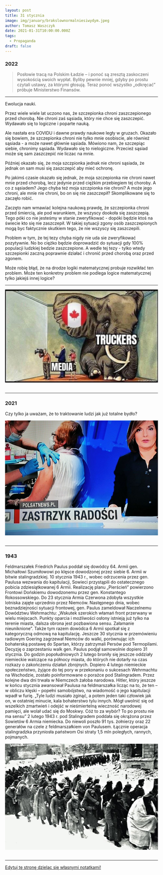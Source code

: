 ```yaml
---
layout: post
title: 31 stycznia
image: img/january/brakslownormalniesiwydym.jpeg
author: Tomasz Waszczyk
date: 2021-01-31T10:00:00.000Z
tags:
  - Propaganda
draft: false
---
```


### 2022

> Posłowie tracą na Polskim Ładzie – i ponoć są zresztą zaskoczeni wysokością swoich wypłat. Byliby pewnie mniej, gdyby po prostu czytali ustawy, za którymi głosują. Teraz ponoć wszystko „odkręcać” próbuje Ministerstwo Finansów.

---

<!-- Mam na Facebooku kolegów, którzy oglądają rosyjską telewizję. Oni podrzucili informację o ponad 100 tysiącach żołnierzy, jakich Ukraina zgromadziła przy granicy z Donbasem celem ataku na zbuntowany region, zamieszkały przez Rosjan. Rosja straszy Ukrainę, że w razie ataku Ukrainy na Donbas ruszy na Kijów od północy.
Powyższa wersja jest dla mnie logiczna. Typowa anglosaska zagrywka. Walczyć ze swoimi wrogami cudzymi rękami. Grzegorz Braun wiele razy opisywał jak Anglosasi walczyli z Rosją polskimi rękami, co dla narodu polskiego kończyło się tragicznie. Dlatego kilka dni temu Grzegorz Braun zagłosował w Sejmie przeciw uchwale popierającej Ukrainę.
Anglosasi walczyli z Rosją polskimi rękami w czasie powstania listopadowego, powstania styczniowego, i próbowali w latach 70. XIX wieku. Tak twierdzi Grzegorz Braun. Moim zdaniem walczyli również po II wojnie światowej z Rosją polskimi rękami, wspierając tzw. żołnierzy wyklętych.
Anglosasi zachęcają Ukrainę do walki z Rosją, dają je broń, szkolą jej wojsko. Chcą ukraińskimi rękami walczyć ze swoim wrogiem.
Sam nie oglądam w Polsce rosyjskich telewizji. Na FB jestem zablokowany do połowy lutego za krytykę obowiązku noszenia masek. -->

Ewolucja nauki.

Przez wiele wiele lat uczono nas, że szczepionka chroni zaszczepionego przed chorobą. Nie chroni zaś sąsiada, który nie chce się zaszczepić. Wydawało się to logiczne i poparte nauką.

Ale nastała era COVIDU i dawne prawdy naukowe legły w gruzach. Okazało się bowiem, że szczepionka chroni nie tylko mnie osobiscie, ale również sąsiada - a może nawet głównie sąsiada. Mówiono nam, że szczepiąc siebie, chronimy sąsiada. Wydawało się to nielogiczne. Przecież sąsiad może się sam zaszczepić nie liczac na mnie.

Później okazało się, że moja szczpionka jednak nie chroni sąsiada, że jednak on sam musi się zaszczepić aby mieć ochronę.

Po jakimś czasie okazało się jednak, że moja szczepionka nie chroni nawet mnie przed chorobą, lecz jedynie przed ciężkim przebiegiem tej choroby. A co z sąsiadem? Jego chyba też moja szczpionka nie chroni? A może jego chroni, ale mnie nie chroni, bo on się nie zaszczepił? Skomplikowane się to zaczęło robić.

Zaczęto nam wmawiać kolejna naukową prawdę, że szczepionka chroni przed śmiercią, ale pod warunkiem, że wszyscy dookoła się zaszczepią. Tego póki co nie jesteśmy w stanie zweryfikować - dopóki będzie ktoś na świecie kto się nie zaszczepił. W takiej sytuacji zgony osób zaszczepionych mogą byc faktycznie skutkiem tego, że nie wszyscy się zaszczepili.

Problem w tym, że tej tezy chyba nigdy nie uda sie zweryfikować pozytywnie. No bo ciężko będzie doprowadzić do sytuacji gdy 100% populacji ludzkiej bedzie zaszczepione. A wedle tej tezy - tylko wtedy szczepionki zaczną poprawnie działać i chronić przed chorobą oraz przed zgonem.

Może robię błąd, że na drodze logiki matematycznej probuje rozwikłać ten problem. Może ten konkretny problem nie podlega logice matematycznej tylko jakiejś innej logice?

---

<img src="./img/january/canada.jpeg"><br><br>

---

### 2021

Czy tylko ja uważam, że to traktowanie ludzi jak już totalne bydło?

<img src="./img/january/brakslownormalniesiwydym.jpeg"><br><br>

---

### 1943

Feldmarszałek Friedrich Paulus poddał się dowódcy 64. Armii gen. Michaiłowi Szumiłowowi po klęsce dowodzonej przez siebie 6. Armii w bitwie stalingradzkiej.
10 stycznia 1943 r., wobec odrzucenia przez gen. Paulusa wezwania do kapitulacji, Sowieci przystąpili do ostatecznego pobicia zdziesiątkowanej 6 Armii. Realizację planu „Pierścień” powierzono Frontowi Dońskiemu dowodzonemu przez gen. Konstantego Rokossowskiego.
Do 23 stycznia Armia Czerwona zdobyła wszystkie lotniska zajęte uprzednio przez Niemców. Następnego dnia, wobec beznadziejności sytuacji frontowej, gen. Paulus zameldował Naczelnemu Dowództwu Wehrmachtu: „Wskutek szerokich włamań front przerwany w wielu miejscach. Punkty oparcia i możliwości osłony istnieją już tylko na terenie miasta, dalsza obrona jest pozbawiona sensu. Załamanie nieuniknione”. Także tym razem dowódca 6 Armii spotkał się z kategoryczną odmową na kapitulację. Jeszcze 30 stycznia w przemówieniu radiowym Goering zagrzewał Niemców do walki, porównując ich bohaterską postawę do Spartan, którzy zatrzymali Persów pod Termopilami.
Decyzję o zaprzestaniu walk gen. Paulus podjął samowolnie dopiero 31 stycznia. Do godzin popołudniowych 2 lutego broniły się jeszcze oddziały niemieckie walczące na północy miasta, do których nie dotarły na czas rozkazy o zakończeniu działań zbrojnych.
Dopiero 4 lutego niemieckie społeczeństwo, żyjące do tej pory w przekonaniu o sukcesach Wehrmachtu na Wschodzie, zostało poinformowane o porażce pod Stalingradem. Przez kolejne dwa dni trwała w Niemczech żałoba narodowa.
Hitler, który jeszcze w końcu stycznia awansował Paulusa na feldmarszałka licząc na to, że ten – w obliczu klęski – popełni samobójstwo, na wiadomość o jego kapitulacji wpadł w furię. „Tyle ludzi musiało zginąć, a potem jeden taki człowiek jak on, w ostatniej minucie, kala bohaterstwo tylu innych. Mógł uwolnić się od wszelkich zmartwień i odejść w nieśmiertelną wieczność narodowej pamięci, ale wolał udać się do Moskwy. Cóż to za wybór? To po prostu nie ma sensu”
2 lutego 1943 r. pod Stalingradem poddała się okrążona przez Sowietów 6 Armia niemiecka. Do niewoli poszło 91 tys. żołnierzy oraz 22 generałów na czele z feldmarszałkiem von Paulusem. Łącznie operacja stalingradzka przyniosła państwom Osi straty 1,5 mln poległych, rannych, pojmanych.

<img src="./img/january/paulus.jpg"><br><br>

---

<a href="https://github.com/TomaszWaszczyk/historia.waszczyk.com/edit/master/src/content/january-31.md" target="_blank">Edytuj tę stronę dzieląc się własnymi notatkami!</a>
